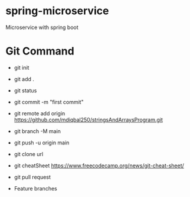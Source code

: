 # spring-microservice
Microservice with spring boot

# Git Command 

* git init
* git add .
* git status
* git commit -m "first commit"

* git remote add origin https://github.com/mdiqbal250/stringsAndArraysProgram.git

* git branch -M main
* git push -u origin main


* git clone url

* git cheatSheet https://www.freecodecamp.org/news/git-cheat-sheet/

* git pull request
* Feature branches

